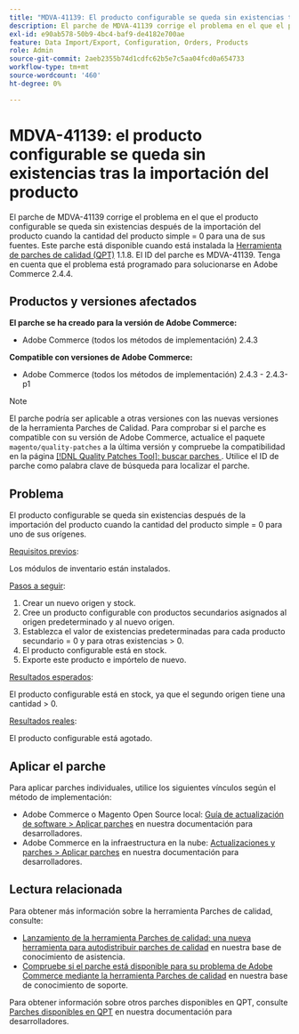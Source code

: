 ```yaml
---
title: "MDVA-41139: El producto configurable se queda sin existencias tras la importación del producto"
description: El parche de MDVA-41139 corrige el problema en el que el producto configurable se queda sin existencias después de la importación del producto cuando la cantidad del producto simple = 0 para una de sus fuentes. Este parche está disponible cuando está instalada la [Quality Patches Tool (QPT)](/help/announcements/adobe-commerce-announcements/magento-quality-patches-released-new-tool-to-self-serve-quality-patches.md) 1.1.8. El ID del parche es MDVA-41139. Tenga en cuenta que el problema está programado para solucionarse en Adobe Commerce 2.4.4.
exl-id: e90ab578-50b9-4bc4-baf9-de4182e700ae
feature: Data Import/Export, Configuration, Orders, Products
role: Admin
source-git-commit: 2aeb2355b74d1cdfc62b5e7c5aa04fcd0a654733
workflow-type: tm+mt
source-wordcount: '460'
ht-degree: 0%

---
```


# MDVA-41139: el producto configurable se queda sin existencias tras la importación del producto

El parche de MDVA-41139 corrige el problema en el que el producto configurable se queda sin existencias después de la importación del producto cuando la cantidad del producto simple = 0 para una de sus fuentes. Este parche está disponible cuando está instalada la [Herramienta de parches de calidad (QPT)](/help/announcements/adobe-commerce-announcements/magento-quality-patches-released-new-tool-to-self-serve-quality-patches.md) 1.1.8. El ID del parche es MDVA-41139. Tenga en cuenta que el problema está programado para solucionarse en Adobe Commerce 2.4.4.

## Productos y versiones afectados

**El parche se ha creado para la versión de Adobe Commerce:**

* Adobe Commerce (todos los métodos de implementación) 2.4.3

**Compatible con versiones de Adobe Commerce:**

* Adobe Commerce (todos los métodos de implementación) 2.4.3 - 2.4.3-p1

>[!NOTE]
>
>El parche podría ser aplicable a otras versiones con las nuevas versiones de la herramienta Parches de Calidad. Para comprobar si el parche es compatible con su versión de Adobe Commerce, actualice el paquete `magento/quality-patches` a la última versión y compruebe la compatibilidad en la página [[!DNL Quality Patches Tool]: buscar parches ](https://experienceleague.adobe.com/tools/commerce-quality-patches/index.html). Utilice el ID de parche como palabra clave de búsqueda para localizar el parche.

## Problema

El producto configurable se queda sin existencias después de la importación del producto cuando la cantidad del producto simple = 0 para uno de sus orígenes.

<u>Requisitos previos</u>:

Los módulos de inventario están instalados.

<u>Pasos a seguir</u>:

1. Crear un nuevo origen y stock.
1. Cree un producto configurable con productos secundarios asignados al origen predeterminado y al nuevo origen.
1. Establezca el valor de existencias predeterminadas para cada producto secundario = 0 y para otras existencias > 0.
1. El producto configurable está en stock.
1. Exporte este producto e impórtelo de nuevo.

<u>Resultados esperados</u>:

El producto configurable está en stock, ya que el segundo origen tiene una cantidad > 0.

<u>Resultados reales</u>:

El producto configurable está agotado.

## Aplicar el parche

Para aplicar parches individuales, utilice los siguientes vínculos según el método de implementación:

* Adobe Commerce o Magento Open Source local: [Guía de actualización de software > Aplicar parches](https://experienceleague.adobe.com/en/docs/commerce-operations/tools/quality-patches-tool/usage) en nuestra documentación para desarrolladores.
* Adobe Commerce en la infraestructura en la nube: [Actualizaciones y parches > Aplicar parches](https://experienceleague.adobe.com/en/docs/commerce-cloud-service/user-guide/develop/upgrade/apply-patches) en nuestra documentación para desarrolladores.

## Lectura relacionada

Para obtener más información sobre la herramienta Parches de calidad, consulte:

* [Lanzamiento de la herramienta Parches de calidad: una nueva herramienta para autodistribuir parches de calidad](/help/announcements/adobe-commerce-announcements/magento-quality-patches-released-new-tool-to-self-serve-quality-patches.md) en nuestra base de conocimiento de asistencia.
* [Compruebe si el parche está disponible para su problema de Adobe Commerce mediante la herramienta Parches de calidad](/help/support-tools/patches-available-in-qpt-tool/check-patch-for-magento-issue-with-magento-quality-patches.md) en nuestra base de conocimiento de soporte.

Para obtener información sobre otros parches disponibles en QPT, consulte [Parches disponibles en QPT](https://experienceleague.adobe.com/tools/commerce-quality-patches/index.html) en nuestra documentación para desarrolladores.
